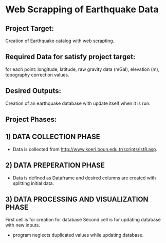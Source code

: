 # Web Scrapping of Earthquake Data
## Project Target:
Creation of Earthquake catalog with web scrapting.
## Required Data for satisfy project target: 
for each point: longitude, latitude, raw gravity data (mGal), elevation (m), topography correction values.
## Desired Outputs: 
Creation of an earthquake database with update itself when it is run.
## Project Phases:
  ##  1) DATA COLLECTION PHASE
  - Data is collected from http://www.koeri.boun.edu.tr/scripts/lst8.asp.
  ##  2) DATA PREPERATION PHASE
  - Data is defined as Dataframe and desired columns are created with splitting initial data.
  ##  3) DATA PROCESSING AND VISUALIZATION PHASE
   First cell is for creation for database
   Second cell is for updating database with new inputs.
   - program neglects duplicated values while updating database.
